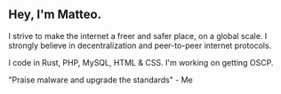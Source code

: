 ## Hey, I'm Matteo.
I strive to make the internet a freer and safer place, on a global scale. I strongly believe in decentralization and peer-to-peer internet protocols.

I code in Rust, PHP, MySQL, HTML & CSS.
I'm working on getting OSCP.


"Praise malware and upgrade the standards" - Me
